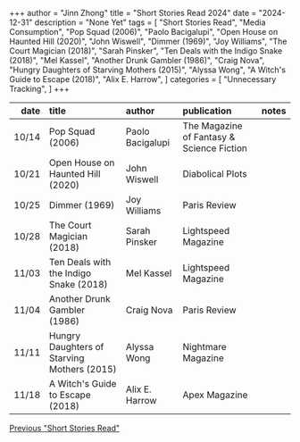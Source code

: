 +++ 
author = "Jinn Zhong" 
title = "Short Stories Read 2024" 
date = "2024-12-31" 
description = "None Yet"
tags = [
    "Short Stories Read",
    "Media Consumption",
    "Pop Squad (2006)",
    "Paolo Bacigalupi",
    "Open House on Haunted Hill (2020)",
    "John Wiswell",
    "Dimmer (1969)",
    "Joy Williams",
    "The Court Magician (2018)",
    "Sarah Pinsker",
    "Ten Deals with the Indigo Snake (2018)",
    "Mel Kassel",
    "Another Drunk Gambler (1986)",
    "Craig Nova",
    "Hungry Daughters of Starving Mothers (2015)",
    "Alyssa Wong",
    "A Witch's Guide to Escape (2018)",
    "Alix E. Harrow",
]
categories = [
    "Unnecessary Tracking",
]
+++

| date | title                                      | author           | publication                               | notes |
| ---:| :-------------------------------------------| :--------------- | :---------------------------------------- | :---- |
|10/14| Pop Squad (2006)                            | Paolo Bacigalupi | The Magazine of Fantasy & Science Fiction |       |
|10/21| Open House on Haunted Hill (2020)           | John Wiswell     | Diabolical Plots                          |       |
|10/25| Dimmer (1969)                               | Joy Williams     | Paris Review                              |       |
|10/28| The Court Magician (2018)                   | Sarah Pinsker    | Lightspeed Magazine                       |       |
|11/03| Ten Deals with the Indigo Snake (2018)      | Mel Kassel       | Lightspeed Magazine                       |       |
|11/04| Another Drunk Gambler (1986)                | Craig Nova       | Paris Review                              |       |        
|11/11| Hungry Daughters of Starving Mothers (2015) | Alyssa Wong      | Nightmare Magazine                        |       |
|11/18| A Witch's Guide to Escape (2018)            | Alix E. Harrow   | Apex Magazine                             |       |


[Previous "Short Stories Read"](https://journal.jinnzhong.com/tags/short-stories-read/)
